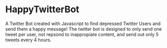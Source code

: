 # HappyTwitterBot

A Twitter Bot created with Javascript to find depressed Twitter Users and send them a happy message! The twitter bot is designed to only send one tweet per user, not repsond to inappropiate content, and send out only 5 tweets every 4 hours.

